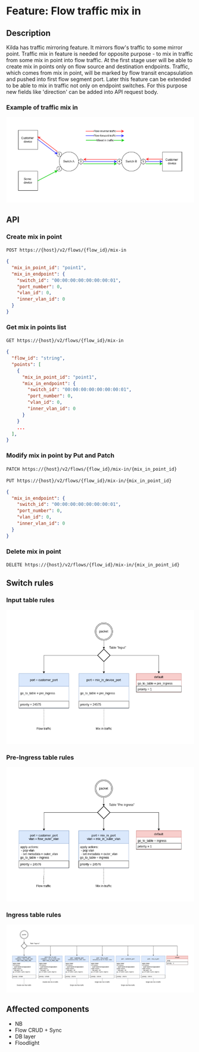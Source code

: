 
# Feature: Flow traffic mix in

## Description

Kilda has traffic mirroring feature. It mirrors flow's traffic to some mirror point.
Traffic mix in feature is needed for opposite purpose - to mix in traffic from some mix in point into flow traffic.
At the first stage user will be able to create mix in points only on flow source and destination endpoints.
Traffic, which comes from mix in point, will be marked by flow transit encapsulation and pushed into first flow segment port.
Later this feature can be extended to be able to mix in traffic not only on endpoint switches.
For this purpose new fields like 'direction' can be added into API request body.

### Example of traffic mix in

![examole_of_traffic_mixing](flow_mix_in_example.png)

## API

### Create mix in point

`POST https://{host}/v2/flows/{flow_id}/mix-in`
```json
{
  "mix_in_point_id": "point1",
  "mix_in_endpoint": {
    "switch_id": "00:00:00:00:00:00:00:01",
    "port_number": 0,
    "vlan_id": 0,
    "inner_vlan_id": 0
  }
}

```

### Get mix in points list

`GET https://{host}/v2/flows/{flow_id}/mix-in`
```json
{
  "flow_id": "string",
  "points": [
    {
      "mix_in_point_id": "point1",
      "mix_in_endpoint": {
        "switch_id": "00:00:00:00:00:00:00:01",
        "port_number": 0,
        "vlan_id": 0,
        "inner_vlan_id": 0
      }
    }
    ...
  ],
}
```

### Modify mix in point by Put and Patch

`PATCH https://{host}/v2/flows/{flow_id}/mix-in/{mix_in_point_id}`

`PUT https://{host}/v2/flows/{flow_id}/mix-in/{mix_in_point_id}`

```json
{
  "mix_in_endpoint": {
    "switch_id": "00:00:00:00:00:00:00:01",
    "port_number": 0,
    "vlan_id": 0,
    "inner_vlan_id": 0
  }
}
```

### Delete mix in point

`DELETE https://{host}/v2/flows/{flow_id}/mix-in/{mix_in_point_id}`

## Switch rules

### Input table rules

![input_table_rules](mix_in_input_table.png)

### Pre-Ingress table rules

![pre_ingress_table_rules](mix_in_pre_ingress_table.png)

### Ingress table rules

![ingress_table_rules](mix_in_ingress_table.png)

## Affected components

- NB
- Flow CRUD + Sync
- DB layer
- Floodlight
